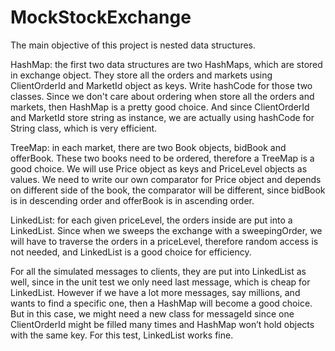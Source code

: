 # MockStockExchange
The main objective of this project is nested data structures. 

HashMap: the first two data structures are two HashMaps, which are stored in exchange object. They store all the orders and markets using ClientOrderId and MarketId object as keys. Write hashCode for those two classes. Since we don't care about ordering when store all the orders and markets, then HashMap is a pretty good choice. And since ClientOrderId and MarketId store string as instance, we are actually using hashCode for String class, which is very efficient.

TreeMap: in each market, there are two Book objects, bidBook and offerBook. These two books need to be ordered, therefore a TreeMap is a good choice. We will use Price object as keys and PriceLevel objects as values. We need to write our own comparator for Price object and depends on different side of the book, the comparator will be different, since bidBook is in descending order and offerBook is in ascending order.

LinkedList: for each given priceLevel, the orders inside are put into a LinkedList. Since when we sweeps the exchange with a sweepingOrder, we will have to traverse the orders in a priceLevel, therefore random access is not needed, and LinkedList is a good choice for efficiency.

For all the simulated messages to clients, they are put into LinkedList as well, since in the unit test we only need last message, which is cheap for LinkedList. However if we have a lot more messages, say millions, and wants to find a specific one, then a HashMap will become a good choice. But in this case, we might need a new class for messageId since one ClientOrderId might be filled many times and HashMap won’t hold objects with the same key. For this test, LinkedList works fine.
